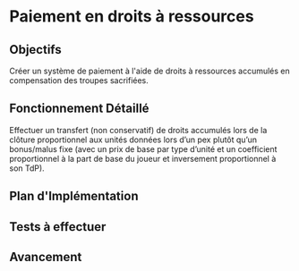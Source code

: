 # Paiement en droits à ressources

## Objectifs
Créer un système de paiement à l'aide de droits à ressources accumulés en compensation des troupes sacrifiées.

## Fonctionnement Détaillé
Effectuer un transfert (non conservatif) de droits accumulés lors de la clôture proportionnel aux unités données lors d’un pex plutôt qu’un bonus/malus fixe (avec un prix de base par type d’unité et un coefficient proportionnel à la part de base du joueur et inversement proportionnel à son TdP).

## Plan d'Implémentation

## Tests à effectuer

## Avancement
